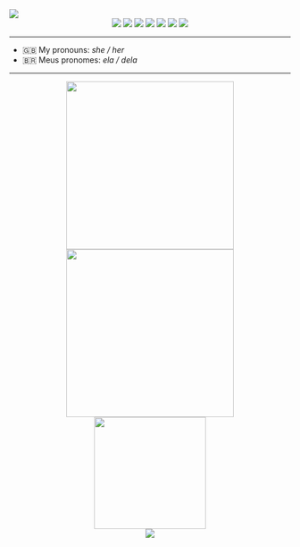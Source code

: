 <img src="https://user-images.githubusercontent.com/93724854/169389573-5257b1fb-1cd2-470b-be75-e71d9d4e5aa5.png"/>
<div align="center">
   <img src="https://img.shields.io/badge/HTML5-E34F26?style=for-the-badge&logo=html5&logoColor=white"/>
   <img src="https://img.shields.io/badge/CSS3-1572B6?style=for-the-badge&logo=css3&logoColor=white"/>
   <img src="https://img.shields.io/badge/JavaScript-F7DF1E?style=for-the-badge&logo=javascript&logoColor=black"/>
   <img src="https://img.shields.io/badge/TypeScript-007ACC?style=for-the-badge&logo=typescript&logoColor=white"/>
   <img src="https://img.shields.io/badge/React-20232A?style=for-the-badge&logo=react&logoColor=61DAFB"/>
   <img src="https://img.shields.io/badge/styled--components-DB7093?style=for-the-badge&logo=styled-components&logoColor=white" />
   <img src="https://img.shields.io/badge/Sass-CC6699?style=for-the-badge&logo=sass&logoColor=white" />
</div>
<hr/>
<ul>
  <li> 🇬🇧 My pronouns: <em>she / her</em></li> 
  <li> 🇧🇷 Meus pronomes: <em>ela / dela</em></li>
</ul>
<hr/>

<div align="center">
  <img height="300em" src="https://github-readme-stats.vercel.app/api/top-langs/?username=beatrizmunhozl&langs_count=6&theme=radical&hide_border=true" />
  <img height="300em" src="https://user-images.githubusercontent.com/93724854/178374542-39fbdf2e-f5de-4184-8b40-87fed53fa91d.gif" />
</div>

<div align="center">
  <img height="200em" src="https://github-readme-stats.vercel.app/api?username=beatrizmunhozl&show_icons=true&theme=radical&hide_border=true&count_private=true&include_all_commits=true" />
  
</div>

<div align="center">
  <img  src="https://github.com/beatrizmunhozl/beatrizmunhozl/blob/output/github-contribution-grid-snake.svg" />
</div>


